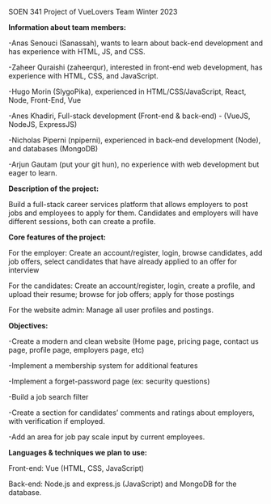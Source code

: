 SOEN 341 Project of VueLovers Team Winter 2023

**Information about team members:**

-Anas Senouci (Sanassah), wants to learn about back-end development and has experience with HTML, JS, and CSS.

-Zaheer Quraishi (zaheerqur), interested in front-end web development, has experience with HTML, CSS, and JavaScript.

-Hugo Morin (SlygoPika), experienced in HTML/CSS/JavaScript, React, Node, Front-End, Vue

-Anes Khadiri, Full-stack development (Front-end & back-end) - (VueJS, NodeJS, ExpressJS)

-Nicholas Piperni (npiperni), experienced in back-end development (Node), and databases (MongoDB)

-Arjun Gautam (put your git hun), no experience with web development but eager to learn.

**Description of the project:**

Build a full-stack career services platform that allows employers to post jobs and employees to apply for them. Candidates and employers will have different sessions, both can create a profile.

**Core features of the project:**

For the employer: Create an account/register, login, browse candidates, add job offers, select candidates that have already applied to an offer for interview 

For the candidates: Create an account/register, login, create a profile, and upload their resume; browse for job offers; apply for those postings 

For the website admin: Manage all user profiles and postings.

**Objectives:** 

-Create a modern and clean website (Home page, pricing page, contact us page, profile page, employers page, etc)

-Implement a membership system for additional features

-Implement a forget-password page (ex: security questions)

-Build a job search filter

-Create a section for candidates’ comments and ratings about employers, with verification if employed.

-Add an area for job pay scale input by current employees.

**Languages & techniques we plan to use:**

Front-end: Vue (HTML, CSS, JavaScript) 

Back-end: Node.js and express.js (JavaScript) and MongoDB for the database.
